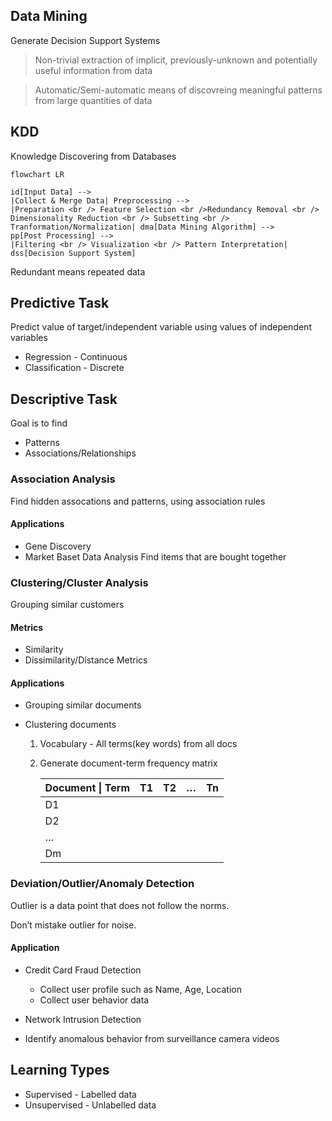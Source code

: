 ## Data Mining

Generate Decision Support Systems

> Non-trivial extraction of implicit, previously-unknown and potentially useful information from data

> Automatic/Semi-automatic means of discovreing meaningful patterns from large quantities of data

## KDD

Knowledge Discovering from Databases

```mermaid
flowchart LR

id[Input Data] -->
|Collect & Merge Data| Preprocessing -->
|Preparation <br /> Feature Selection <br />Redundancy Removal <br /> Dimensionality Reduction <br /> Subsetting <br /> Tranformation/Normalization| dma[Data Mining Algorithm] -->
pp[Post Processing] -->
|Filtering <br /> Visualization <br /> Pattern Interpretation| dss[Decision Support System]
```

Redundant means repeated data

## Predictive Task

Predict value of target/independent variable using values of independent variables

- Regression - Continuous
- Classification - Discrete

## Descriptive Task

Goal is to find

- Patterns
- Associations/Relationships

### Association Analysis

Find hidden assocations and patterns, using association rules

#### Applications

- Gene Discovery
- Market Baset Data Analysis
  Find items that are bought together

### Clustering/Cluster Analysis

Grouping similar customers

#### Metrics

- Similarity
- Dissimilarity/Distance Metrics

#### Applications

- Grouping similar documents

- Clustering documents

  1. Vocabulary - All terms(key words) from all docs

  2. Generate document-term frequency matrix

     | Document \| Term | T1   | T2   | …    | Tn   |
     | ---------------- | ---- | ---- | ---- | ---- |
     | D1               |      |      |      |      |
     | D2               |      |      |      |      |
     | …                |      |      |      |      |
     | Dm               |      |      |      |      |

     

### Deviation/Outlier/Anomaly Detection

Outlier is a data point that does not follow the norms.

Don’t mistake outlier for noise.

#### Application

- Credit Card Fraud Detection
    - Collect user profile such as Name, Age, Location
    - Collect user behavior data

- Network Intrusion Detection
- Identify anomalous behavior from surveillance camera videos

## Learning Types

- Supervised - Labelled data
- Unsupervised - Unlabelled data

